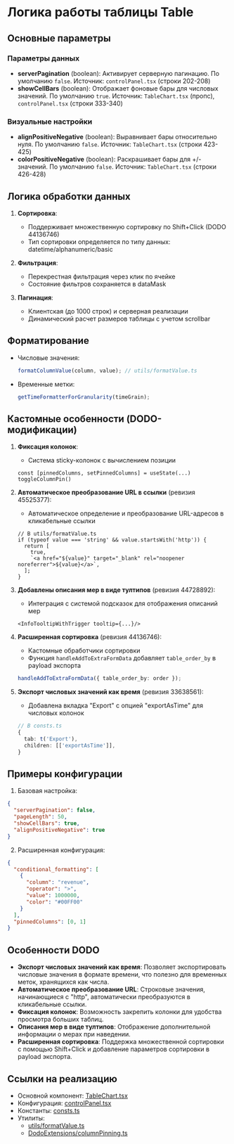 # Логика работы таблицы Table

## Основные параметры

### Параметры данных

- **serverPagination** (boolean): Активирует серверную пагинацию. По умолчанию `false`.
  Источник: `controlPanel.tsx` (строки 202-208)
- **showCellBars** (boolean): Отображает фоновые бары для числовых значений. По умолчанию `true`.
  Источник: `TableChart.tsx` (пропс), `controlPanel.tsx` (строки 333-340)

### Визуальные настройки

- **alignPositiveNegative** (boolean): Выравнивает бары относительно нуля. По умолчанию `false`.
  Источник: `TableChart.tsx` (строки 423-425)
- **colorPositiveNegative** (boolean): Раскрашивает бары для +/- значений. По умолчанию `false`.
  Источник: `TableChart.tsx` (строки 426-428)

## Логика обработки данных

1. **Сортировка**:

   - Поддерживает множественную сортировку по Shift+Click (DODO 44136746)
   - Тип сортировки определяется по типу данных: datetime/alphanumeric/basic

2. **Фильтрация**:

   - Перекрестная фильтрация через клик по ячейке
   - Состояние фильтров сохраняется в dataMask

3. **Пагинация**:
   - Клиентская (до 1000 строк) и серверная реализации
   - Динамический расчет размеров таблицы с учетом scrollbar

## Форматирование

- Числовые значения:
  ```ts
  formatColumnValue(column, value); // utils/formatValue.ts
  ```
- Временные метки:
  ```ts
  getTimeFormatterForGranularity(timeGrain);
  ```

## Кастомные особенности (DODO-модификации)

1. **Фиксация колонок**:

   - Система sticky-колонок с вычислением позиции

   ```tsx
   const [pinnedColumns, setPinnedColumns] = useState(...)
   toggleColumnPin()
   ```

2. **Автоматическое преобразование URL в ссылки** (ревизия 45525377):

   - Автоматическое определение и преобразование URL-адресов в кликабельные ссылки

   ```tsx
   // В utils/formatValue.ts
   if (typeof value === 'string' && value.startsWith('http')) {
     return [
       true,
       `<a href="${value}" target="_blank" rel="noopener noreferrer">${value}</a>`,
     ];
   }
   ```

3. **Добавлены описания мер в виде тултипов** (ревизия 44728892):

   - Интеграция с системой подсказок для отображения описаний мер

   ```tsx
   <InfoTooltipWithTrigger tooltip={...}/>
   ```

4. **Расширенная сортировка** (ревизия 44136746):

   - Кастомные обработчики сортировки
   - Функция `handleAddToExtraFormData` добавляет `table_order_by` в payload экспорта

   ```ts
   handleAddToExtraFormData({ table_order_by: order });
   ```

5. **Экспорт числовых значений как время** (ревизия 33638561):
   - Добавлена вкладка "Export" с опцией "exportAsTime" для числовых колонок
   ```ts
   // В consts.ts
   {
     tab: t('Export'),
     children: [['exportAsTime']],
   }
   ```

## Примеры конфигурации

1. Базовая настройка:

```json
{
  "serverPagination": false,
  "pageLength": 50,
  "showCellBars": true,
  "alignPositiveNegative": true
}
```

2. Расширенная конфигурация:

```json
{
  "conditional_formatting": [
    {
      "column": "revenue",
      "operator": ">",
      "value": 1000000,
      "color": "#00FF00"
    }
  ],
  "pinnedColumns": [0, 1]
}
```

## Особенности DODO

- **Экспорт числовых значений как время**: Позволяет экспортировать числовые значения в формате времени, что полезно для временных меток, хранящихся как числа.
- **Автоматическое преобразование URL**: Строковые значения, начинающиеся с "http", автоматически преобразуются в кликабельные ссылки.
- **Фиксация колонок**: Возможность закрепить колонки для удобства просмотра больших таблиц.
- **Описания мер в виде тултипов**: Отображение дополнительной информации о мерах при наведении.
- **Расширенная сортировка**: Поддержка множественной сортировки с помощью Shift+Click и добавление параметров сортировки в payload экспорта.

## Ссылки на реализацию

- Основной компонент: [TableChart.tsx](src/TableChart.tsx)
- Конфигурация: [controlPanel.tsx](src/controlPanel.tsx)
- Константы: [consts.ts](src/consts.ts)
- Утилиты:
  - [utils/formatValue.ts](src/utils/formatValue.ts)
  - [DodoExtensions/columnPinning.ts](src/DodoExtensions/utils/columnPinning.ts)
